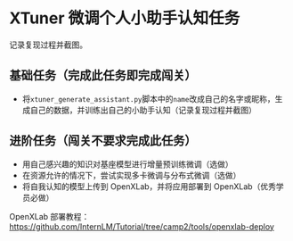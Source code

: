 # XTuner 微调个人小助手认知任务

记录复现过程并截图。

## 基础任务（完成此任务即完成闯关）

- 将`xtuner_generate_assistant.py`脚本中的`name`改成自己的名字或昵称，生成自己的数据，并训练出自己的小助手认知（记录复现过程并截图）

## 进阶任务（闯关不要求完成此任务）

- 用自己感兴趣的知识对基座模型进行增量预训练微调（选做）
- 在资源允许的情况下，尝试实现多卡微调与分布式微调（选做）
- 将自我认知的模型上传到 OpenXLab，并将应用部署到 OpenXLab（优秀学员必做）

OpenXLab 部署教程：https://github.com/InternLM/Tutorial/tree/camp2/tools/openxlab-deploy
